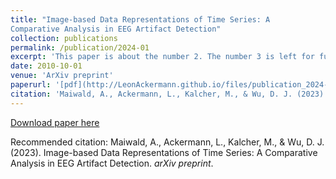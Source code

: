```yaml
---
title: "Image-based Data Representations of Time Series: A
Comparative Analysis in EEG Artifact Detection"
collection: publications
permalink: /publication/2024-01
excerpt: 'This paper is about the number 2. The number 3 is left for future work.'
date: 2010-10-01
venue: 'ArXiv preprint'
paperurl: '[pdf](http://LeonAckermann.github.io/files/publication_2024-01.pdf)'
citation: 'Maiwald, A., Ackermann, L., Kalcher, M., & Wu, D. J. (2023). Image-based Data Representations of Time Series: A Comparative Analysis in EEG Artifact Detection. <i>arXiv preprint</i>'
---
```


[Download paper here](http://LeonAckermann.github.io/files/publication_2024-01.pdf)

Recommended citation: Maiwald, A., Ackermann, L., Kalcher, M., & Wu, D. J. (2023). Image-based Data Representations of Time Series: A Comparative Analysis in EEG Artifact Detection. <i>arXiv preprint</i>.